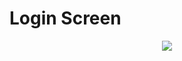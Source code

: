 # Login Screen

<p align="center">
    <img align="center" src="https://github.com/HeaTTheatR/KivyMD-data/raw/master/gallery/login-screen.gif"/>
</p>